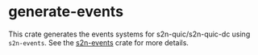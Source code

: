 
# generate-events

This crate generates the events systems for s2n-quic/s2n-quic-dc using `s2n-events`. See the [s2n-events](../s2n-events) crate for more details.
